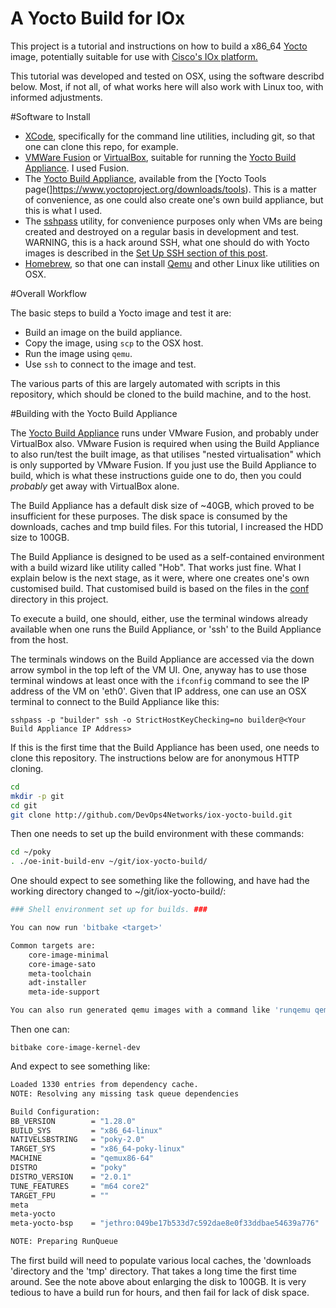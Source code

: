 # A Yocto Build for IOx

This project is a tutorial and instructions on how to build a x86_64 [Yocto](http://www.yoctoproject.org) image, potentially suitable for use with [Cisco's IOx platform.](https://communities.cisco.com/community/developer/iox)

This tutorial was developed and tested on OSX, using the software describd below. Most, if not all, of what works here will also work with Linux too, with informed adjustments.

#Software to Install

 - [XCode](https://developer.apple.com/xcode/), specifically for the command line utilities, including git, so that one can clone this repo, for example.
 - [VMWare Fusion](http://store.vmware.com/store/vmwde/en_IE/pd/productID.323416600) or [VirtualBox](https://www.virtualbox.org), suitable for running the [Yocto Build Appliance](https://www.yoctoproject.org/downloads/tools/jethro20/build-appliance-jethro-20). I used Fusion.
 - The [Yocto Build Appliance](https://www.yoctoproject.org/downloads/tools/jethro20/build-appliance-jethro-20), available from the [Yocto Tools page(]https://www.yoctoproject.org/downloads/tools). This is a matter of convenience, as one could also create one's own build appliance, but this is what I used.
 - The [sshpass](http://sourceforge.net/projects/sshpass/) utility, for convenience purposes only when VMs are being created and destroyed on a regular basis in development and test. WARNING, this is a hack around SSH, what one should do with Yocto images is described in the [Set Up SSH section of this post](https://maniacbug.wordpress.com/2012/08/03/yocto/).
 - [Homebrew](http://brew.sh), so that one can install [Qemu](http://wiki.qemu.org/Main_Page) and other Linux like utilities on OSX.

#Overall Workflow

The basic steps to build a Yocto image and test it are:

 - Build an image on the build appliance.
 - Copy the image, using `scp` to the OSX host.
 - Run the image using `qemu`.
 - Use `ssh` to connect to the image and test.
 
The various parts of this are largely automated with scripts in this repository, which should be cloned to the build machine, and to the host.

#Building with the Yocto Build Appliance

The [Yocto Build Appliance](https://www.yoctoproject.org/downloads/tools/jethro20/build-appliance-jethro-20) runs under VMware Fusion, and probably under VirtualBox also. VMware Fusion is required when using the Build Appliance to also run/test the built image, as that utilises "nested virtualisation" which is only supported by VMware Fusion. If you just use the Build Appliance to build, which is what these instructions guide one to do, then you could *probably* get away with VirtualBox alone.

The Build Appliance has a default disk size of ~40GB, which proved to be insufficient for these purposes. The disk space is consumed by the downloads, caches and tmp build files. For this tutorial, I increased the HDD size to 100GB. 

The Build Appliance is designed to be used as a self-contained environment with a build wizard like utility called "Hob". That works just fine. What I explain below is the next stage, as it were, where one creates one's own customised build. That customised build is based on the files in the [conf](conf) directory in this project.

To execute a build, one should, either, use the terminal windows already available when one runs the Build Appliance, or 'ssh' to the Build Appliance from the host.

The terminals windows on the Build Appliance are accessed via the down arrow symbol in the top left of the VM UI. One, anyway has to use those terminal windows at least once with the `ifconfig` command to see the IP address of the VM on 'eth0'. Given that IP address, one can use an OSX terminal to connect to the Build Appliance like this:

`sshpass -p "builder" ssh -o StrictHostKeyChecking=no builder@<Your Build Appliance IP Address>`

If this is the first time that the Build Appliance has been used, one needs to clone this repository. The instructions below are for anonymous HTTP cloning.

```bash
cd
mkdir -p git
cd git
git clone http://github.com/DevOps4Networks/iox-yocto-build.git
```

Then one needs to set up the build environment with these commands:

```bash
cd ~/poky
. ./oe-init-build-env ~/git/iox-yocto-build/
```

One should expect to see something like the following, and have had the working directory changed to ~/git/iox-yocto-build/:

```bash
### Shell environment set up for builds. ###

You can now run 'bitbake <target>'

Common targets are:
    core-image-minimal
    core-image-sato
    meta-toolchain
    adt-installer
    meta-ide-support

You can also run generated qemu images with a command like 'runqemu qemux86'
```

Then one can:

`bitbake core-image-kernel-dev`

And expect to see something like:

```bash
Loaded 1330 entries from dependency cache.
NOTE: Resolving any missing task queue dependencies

Build Configuration:
BB_VERSION        = "1.28.0"
BUILD_SYS         = "x86_64-linux"
NATIVELSBSTRING   = "poky-2.0"
TARGET_SYS        = "x86_64-poky-linux"
MACHINE           = "qemux86-64"
DISTRO            = "poky"
DISTRO_VERSION    = "2.0.1"
TUNE_FEATURES     = "m64 core2"
TARGET_FPU        = ""
meta              
meta-yocto        
meta-yocto-bsp    = "jethro:049be17b533d7c592dae8e0f33ddbae54639a776"

NOTE: Preparing RunQueue
```

The first build will need to populate various local caches, the 'downloads 'directory and the 'tmp' directory. That takes a long time the first time around. See the note above about enlarging the disk to 100GB. It is very tedious to have a build run for hours, and then fail for lack of disk space.
